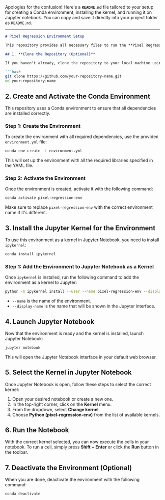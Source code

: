 Apologies for the confusion! Here's a **`README.md`** file tailored to your setup for creating a Conda environment, installing the kernel, and running it on Jupyter notebook. You can copy and save it directly into your project folder as `README.md`.

---

```markdown
# Pixel Regression Environment Setup

This repository provides all necessary files to run the **Pixel Regression** model for segmentation tasks. Follow the steps below to set up your environment and run the Jupyter Notebook.

## 1. **Clone the Repository (Optional)**

If you haven't already, clone the repository to your local machine using the following command:

```bash
git clone https://github.com/your-repository-name.git
cd your-repository-name
```

## 2. **Create and Activate the Conda Environment**

This repository uses a Conda environment to ensure that all dependencies are installed correctly.

### Step 1: **Create the Environment**

To create the environment with all required dependencies, use the provided `environment.yml` file:

```bash
conda env create -f environment.yml
```

This will set up the environment with all the required libraries specified in the YAML file.

### Step 2: **Activate the Environment**

Once the environment is created, activate it with the following command:

```bash
conda activate pixel-regression-env
```

Make sure to replace `pixel-regression-env` with the correct environment name if it's different.

## 3. **Install the Jupyter Kernel for the Environment**

To use this environment as a kernel in Jupyter Notebook, you need to install `ipykernel`:

```bash
conda install ipykernel
```

### Step 1: **Add the Environment to Jupyter Notebook as a Kernel**

Once `ipykernel` is installed, run the following command to add the environment as a kernel to Jupyter:

```bash
python -m ipykernel install --user --name pixel-regression-env --display-name "Python (pixel-regression-env)"
```

- `--name` is the name of the environment.
- `--display-name` is the name that will be shown in the Jupyter interface.

## 4. **Launch Jupyter Notebook**

Now that the environment is ready and the kernel is installed, launch Jupyter Notebook:

```bash
jupyter notebook
```

This will open the Jupyter Notebook interface in your default web browser.

## 5. **Select the Kernel in Jupyter Notebook**

Once Jupyter Notebook is open, follow these steps to select the correct kernel:

1. Open your desired notebook or create a new one.
2. In the top-right corner, click on the **Kernel** menu.
3. From the dropdown, select **Change kernel**.
4. Choose **Python (pixel-regression-env)** from the list of available kernels.

## 6. **Run the Notebook**

With the correct kernel selected, you can now execute the cells in your notebook. To run a cell, simply press **Shift + Enter** or click the **Run** button in the toolbar.

## 7. **Deactivate the Environment (Optional)**

When you are done, deactivate the environment with the following command:

```bash
conda deactivate
```
